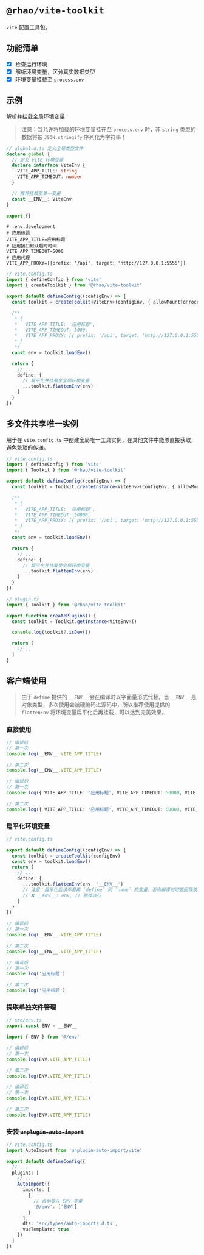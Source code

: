# `@rhao/vite-toolkit`

`vite` 配置工具包。

## 功能清单

- [x] 检查运行环境
- [x] 解析环境变量，区分真实数据类型
- [x] 环境变量挂载至 `process.env`

## 示例

解析并挂载全局环境变量

> 注意：当允许将加载的环境变量挂在至 `process.env` 时，非 `string` 类型的数据将被 `JSON.stringify` 序列化为字符串！

```ts
// global.d.ts 定义全局类型文件
declare global {
  // 定义 vite 环境变量
  declare interface ViteEnv {
    VITE_APP_TITLE: string
    VITE_APP_TIMEOUT: number
  }

  // 推荐挂载至单一变量
  const __ENV__: ViteEnv
}

export {}
```

```shell
# .env.development
# 应用标题
VITE_APP_TITLE=应用标题
# 应用接口默认超时时间
VITE_APP_TIMEOUT=5000
# 应用代理
VITE_APP_PROXY=[{prefix: '/api', target: 'http://127.0.0.1:5555'}]
```

```ts
// vite.config.ts
import { defineConfig } from 'vite'
import { createToolkit } from '@rhao/vite-toolkit'

export default defineConfig((configEnv) => {
  const toolkit = createToolkit<ViteEnv>(configEnv, { allowMountToProcessEnv: true })

  /**
   * {
   *   VITE_APP_TITLE: '应用标题',
   *   VITE_APP_TIMEOUT: 5000,
   *   VITE_APP_PROXY: [{ prefix: '/api', target: 'http://127.0.0.1:5555' }]
   * }
   */
  const env = toolkit.loadEnv()

  return {
    // ...
    define: {
      // 扁平化并挂载至全局环境变量
      ...toolkit.flattenEnv(env)
    }
  }
})
```

## 多文件共享唯一实例

用于在 `vite.config.ts` 中创建全局唯一工具实例，在其他文件中能够直接获取，避免繁琐的传递。

```ts
// vite.config.ts
import { defineConfig } from 'vite'
import { Toolkit } from '@rhao/vite-toolkit'

export default defineConfig((configEnv) => {
  const toolkit = Toolkit.createInstance<ViteEnv>(configEnv, { allowMountToProcessEnv: true })

  /**
   * {
   *   VITE_APP_TITLE: '应用标题',
   *   VITE_APP_TIMEOUT: 50000,
   *   VITE_APP_PROXY: [{ prefix: '/api', target: 'http://127.0.0.1:5555' }]
   * }
   */
  const env = toolkit.loadEnv()

  return {
    // ...
    define: {
      // 扁平化并挂载至全局环境变量
      ...toolkit.flattenEnv(env)
    }
  }
})
```

```ts
// plugin.ts
import { Toolkit } from '@rhao/vite-toolkit'

export function createPlugins() {
  const toolkit = Toolkit.getInstance<ViteEnv>()

  console.log(toolkit?.isDev())

  return [
    // ...
  ]
}
```

## 客户端使用

> 由于 `define` 提供的 `__ENV__` 会在编译时以字面量形式代替，当 `__ENV__` 是对象类型，多次使用会被硬编码进源码中，所以推荐使用提供的 `flattenEnv` 将环境变量扁平化后再挂载，可以达到完美效果。

### 直接使用

```ts
// 编译前
// 第一次
console.log(__ENV__.VITE_APP_TITLE)

// 第二次
console.log(__ENV__.VITE_APP_TITLE)

// 编译后
// 第一次
console.log({ VITE_APP_TITLE: '应用标题', VITE_APP_TIMEOUT: 50000, VITE_APP_PROXY: [{ prefix: '/api', target: 'http://127.0.0.1:5555' }] }.VITE_APP_TITLE)

// 第二次
console.log({ VITE_APP_TITLE: '应用标题', VITE_APP_TIMEOUT: 50000, VITE_APP_PROXY: [{ prefix: '/api', target: 'http://127.0.0.1:5555' }] }.VITE_APP_TITLE)
```

### 扁平化环境变量

```ts
// vite.config.ts

export default defineConfig((configEnv) => {
  const toolkit = createToolkit(configEnv)
  const env = toolkit.loadEnv()
  return {
    // ...
    define: {
      ...toolkit.flattenEnv(env, '__ENV__')
      // 注意：扁平化后请不要再 `define` 同 `name` 的变量，否则编译时可能回导致失败！
      // ❌ __ENV__: env, // 删掉该行
    }
  }
})
```

```ts
// 编译前
// 第一次
console.log(__ENV__.VITE_APP_TITLE)

// 第二次
console.log(__ENV__.VITE_APP_TITLE)

// 编译后
// 第一次
console.log('应用标题')

// 第二次
console.log('应用标题')
```

### ~~提取单独文件管理~~

```ts
// src/env.ts
export const ENV = __ENV__
```

```ts
import { ENV } from '@/env'

// 编译前
// 第一次
console.log(ENV.VITE_APP_TITLE)

// 第二次
console.log(ENV.VITE_APP_TITLE)

// 编译后
// 第一次
console.log(ENV.VITE_APP_TITLE)

// 第二次
console.log(ENV.VITE_APP_TITLE)
```

### ~~安装 `unplugin-auto-import`~~

```ts
// vite.config.ts
import AutoImport from 'unplugin-auto-import/vite'

export default defineConfig({
  // ...
  plugins: [
    // ...
    AutoImport({
      imports: [
        {
          // 自动导入 ENV 变量
          '@/env': ['ENV']
        }
      ],
      dts: 'src/types/auto-imports.d.ts',
      vueTemplate: true,
    })
  ]
})
```

